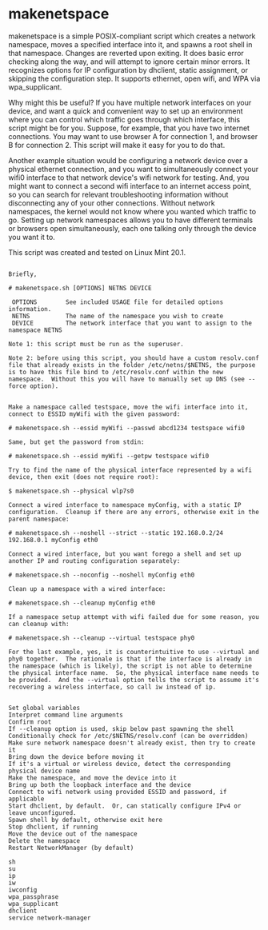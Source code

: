 # makenetspace

makenetspace is a simple POSIX-compliant script which creates a network namespace, moves a specified interface into it, and spawns a root shell in that namespace.  Changes are reverted upon exiting.  It does basic error checking along the way, and will attempt to ignore certain minor errors.  It recognizes options for IP configuration by dhclient, static assignment, or skipping the configuration step.  It supports ethernet, open wifi, and WPA via wpa_supplicant.

Why might this be useful?  If you have multiple network interfaces on your device, and want a quick and convenient way to set up an environment where you can control which traffic goes through which interface, this script might be for you.  Suppose, for example, that you have two internet connections.  You may want to use browser A for connection 1, and browser B for connection 2.  This script will make it easy for you to do that.

Another example situation would be configuring a network device over a physical ethernet connection, and you want to simultaneously connect your wifi0 interface to that network device's wifi network for testing.  And, you might want to connect a second wifi interface to an internet access point, so you can search for relevant troubleshooting information without disconnecting any of your other connections.  Without network namespaces, the kernel would not know where you wanted which traffic to go.  Setting up network namespaces allows you to have different terminals or browsers open simultaneously, each one talking only through the device you want it to.

This script was created and tested on Linux Mint 20.1.

```usage:

Briefly, 

# makenetspace.sh [OPTIONS] NETNS DEVICE

 OPTIONS        See included USAGE file for detailed options information.
 NETNS          The name of the namespace you wish to create
 DEVICE         The network interface that you want to assign to the namespace NETNS

Note 1: this script must be run as the superuser.

Note 2: before using this script, you should have a custom resolv.conf file that already exists in the folder /etc/netns/$NETNS, the purpose is to have this file bind to /etc/resolv.conf within the new namespace.  Without this you will have to manually set up DNS (see --force option).
```

```Examples:

Make a namespace called testspace, move the wifi interface into it, connect to ESSID myWifi with the given password:

# makenetspace.sh --essid myWifi --passwd abcd1234 testspace wifi0

Same, but get the password from stdin:

# makenetspace.sh --essid myWifi --getpw testspace wifi0

Try to find the name of the physical interface represented by a wifi device, then exit (does not require root):

$ makenetspace.sh --physical wlp7s0

Connect a wired interface to namespace myConfig, with a static IP configuration.  Cleanup if there are any errors, otherwise exit in the parent namespace:

# makenetspace.sh --noshell --strict --static 192.168.0.2/24 192.168.0.1 myConfig eth0

Connect a wired interface, but you want forego a shell and set up another IP and routing configuration separately:

# makenetspace.sh --noconfig --noshell myConfig eth0

Clean up a namespace with a wired interface:

# makenetspace.sh --cleanup myConfig eth0

If a namespace setup attempt with wifi failed due for some reason, you can cleanup with:

# makenetspace.sh --cleanup --virtual testspace phy0

For the last example, yes, it is counterintuitive to use --virtual and phy0 together.  The rationale is that if the interface is already in the namespace (which is likely), the script is not able to determine the physical interface name.  So, the physical interface name needs to be provided.  And the --virtual option tells the script to assume it's recovering a wireless interface, so call iw instead of ip.
```


```Script flow:

Set global variables
Interpret command line arguments
Confirm root
If --cleanup option is used, skip below past spawning the shell
Conditionally check for /etc/$NETNS/resolv.conf (can be overridden)
Make sure network namespace doesn't already exist, then try to create it
Bring down the device before moving it
If it's a virtual or wireless device, detect the corresponding physical device name
Make the namespace, and move the device into it
Bring up both the loopback interface and the device
Connect to wifi network using provided ESSID and password, if applicable
Start dhclient, by default.  Or, can statically configure IPv4 or leave unconfigured.
Spawn shell by default, otherwise exit here
Stop dhclient, if running
Move the device out of the namespace
Delete the namespace
Restart NetworkManager (by default)
```

```Calls:
sh
su
ip
iw
iwconfig
wpa_passphrase
wpa_supplicant
dhclient
service network-manager
```
